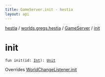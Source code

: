 ```yaml
---
title: GameServer.init - hestia
layout: api
---
```


<div class='api-docs-breadcrumbs'><a href="../../index.html">hestia</a> / <a href="../index.html">worlds.gregs.hestia</a> / <a href="index.html">GameServer</a> / <a href="./init.html">init</a></div>

# init

<div class="signature"><code><span class="keyword">fun </span><span class="identifier">init</span><span class="symbol">(</span><span class="parameterName" id="worlds.gregs.hestia.GameServer$init(kotlin.Int)/id">id</span><span class="symbol">:</span>&nbsp;<a href="https://kotlinlang.org/api/latest/jvm/stdlib/kotlin/-int/index.html"><span class="identifier">Int</span></a><span class="symbol">)</span><span class="symbol">: </span><a href="https://kotlinlang.org/api/latest/jvm/stdlib/kotlin/-unit/index.html"><span class="identifier">Unit</span></a></code></div>

Overrides <a href="../../worlds.gregs.hestia.network/-world-change-listener/init.html">WorldChangeListener.init</a>

